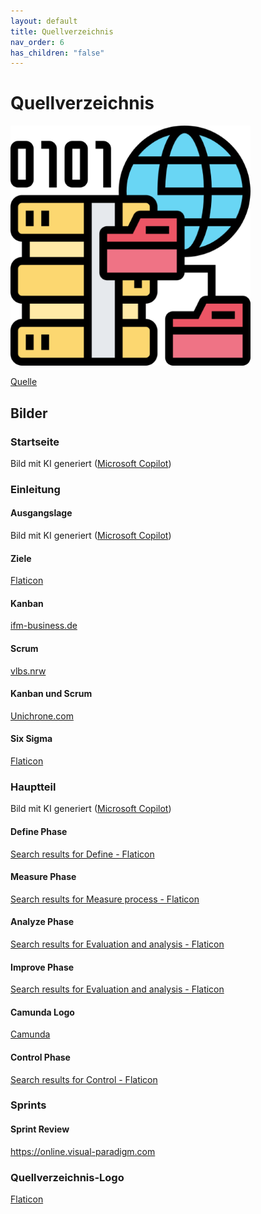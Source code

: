 ```yaml
---
layout: default
title: Quellverzeichnis
nav_order: 6
has_children: "false"
---
```

# Quellverzeichnis

![Quellverzeichnis](../../ressources/images/quellverzeichnis.png)

[Quelle](#Quellverzeichnis-Logo)

## Bilder

### Startseite
Bild mit KI generiert (<a href="https://copilot.cloud.microsoft/" target="_blank">Microsoft Copilot</a>) 

### Einleitung

#### Ausgangslage
Bild mit KI generiert (<a href="https://copilot.cloud.microsoft/" target="_blank">Microsoft Copilot</a>)
#### Ziele
<a href="https://www.flaticon.com/free-icon/goals_10605945?term=goal&related_id=10605945" target="_blank">Flaticon</a> 
#### Kanban
<a href="https://ifm-business.de/aktuelles/business-news/kanban-prozesse-visualisieren-und-verbessern.html" target="_blank">ifm-business.de</a> 
#### Scrum
<a href="https://vlbs.nrw/event/scrum-agiles-lernen/" target="_blank">vlbs.nrw</a> 
#### Kanban und Scrum 
<a href="https://unichrone.com/blog/agile/kanban-vs-scrum/" target="_blank">Unichrone.com</a>
#### Six Sigma
<a href="https://www.flaticon.com/free-icon/methodology_13063040?term=six+sigma&page=1&position=36&origin=search&related_id=13063040" target="_blank">Flaticon</a> 

### Hauptteil
Bild mit KI generiert (<a href="https://copilot.cloud.microsoft/" target="_blank">Microsoft Copilot</a>) 
#### Define Phase
[Search results for Define - Flaticon](https://www.flaticon.com/free-icon/define_12642154?term=define&page=1&position=47&origin=search&related_id=12642154)
#### Measure Phase
[Search results for Measure process - Flaticon](https://www.flaticon.com/free-icon/lean_9464400?term=measure+process&related_id=9464400)
#### Analyze Phase
[Search results for Evaluation and analysis - Flaticon](https://www.flaticon.com/free-icon/analysis_18517653?term=evaluation+and+analysis&page=1&position=55&origin=search&related_id=18517653)
#### Improve Phase 
[Search results for Evaluation and analysis - Flaticon](https://www.flaticon.com/free-icon/improvement_3930474?term=improve&related_id=3930474)
#### Camunda Logo
[Camunda](https://camunda.com/brand/)
#### Control Phase
[Search results for Control - Flaticon](https://www.flaticon.com/free-icon/security_6310151?term=control&page=1&position=6&origin=search&related_id=6310151)


### Sprints

#### Sprint Review
<a href="https://online.visual-paradigm.com/de/illustrations/templates/agile-illustration/sprint-review/" target="_blank">https://online.visual-paradigm.com</a>


### Quellverzeichnis-Logo
<a href="https://www.flaticon.com/free-icon/data-source_5865926?term=source&related_id=5865926" target="_blank">Flaticon</a> 

